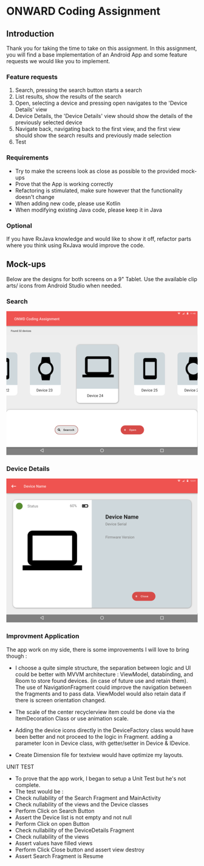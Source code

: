 # ONWARD Coding Assignment

## Introduction
Thank you for taking the time to take on this assignment. In this assignment, you will find a base implementation of an Android App and some feature requests we would like you to implement.

### Feature requests
1. Search, pressing the search button starts a search
2. List results, show the results of the search
3. Open, selecting a device and pressing open navigates to the 'Device Details' view
4. Device Details, the 'Device Details' view should show the details of the previously selected device
5. Navigate back, navigating back to the first view, and the first view should show the search results and previously made selection
6. Test

### Requirements
- Try to make the screens look as close as possible to the provided mock-ups
- Prove that the App is working correctly
- Refactoring is stimulated, make sure however that the functionality doesn't change
- When adding new code, please use Kotlin
- When modifying existing Java code, please keep it in Java


### Optional
If you have RxJava knowledge and would like to show it off, refactor parts where you think using RxJava would improve the code.

## Mock-ups
Below are the designs for both screens on a 9" Tablet.
Use the available clip arts/ icons from Android Studio when needed. 

### Search
![Search](mockups/1_search_screen.png "1 Search")

### Device Details
![Device Details](mockups/2_device_screen.png "2 Device Details")



### Improvment Application

The app work on my side, there is some improvements I will love to bring though :

- I choose a quite simple structure, the separation between logic and UI
  could be better with MVVM architecture : ViewModel, databinding,
  and Room to store found devices. (in case of future use and retain them).
  The use of NavigationFragment could improve the navigation between
  the fragments and to pass data.
  ViewModel would also retain data if there is screen orientation changed.

- The scale of the center recyclerview item could be done via the ItemDecoration
  Class or use animation scale.

- Adding the device icons directly in the DeviceFactory class would have been better
  and not proceed to the logic in Fragment.
  adding a parameter Icon in Device class, with getter/setter in Device & IDevice.

- Create Dimension file for textview would have optimize my layouts. 

UNIT TEST
- To prove that the app work, I began to setup a Unit Test but he's not complete.
- The test would be :
- Check nullability of the Search Fragment and MainActivity
- Check nullability of the views and the Device classes
- Perform Click on Search Button
- Assert the Device list is not empty and not null
- Perform Click on open Button
- Check nullability of the DeviceDetails Fragment
- Check nullability of the views
- Assert values have filled views
- Perform Click Close button and assert view destroy
- Assert Search Fragment is Resume

  



